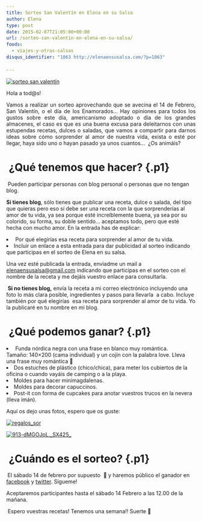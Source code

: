 ```yaml
---
title: Sorteo San Valentín en Elena en su Salsa
author: Elena
type: post
date: 2015-02-07T21:05:00+00:00
url: /sorteo-san-valentin-en-elena-en-su-salsa/
foods:
  - viajes-y-otras-salsas
disqus_identifier: "1063 http://elenaensusalsa.com/?p=1063"

---
```

<p class="p1">
  <a href="/2018/03/elenaensusalsa_header_23.jpg"><img class="alignleft size-full wp-image-1067" src="/2018/03/elenaensusalsa_header_23.jpg" alt="sorteo san valentín" width="858" height="212" srcset="/2018/03/elenaensusalsa_header_23.jpg 858w, /2018/03/elenaensusalsa_header_23-300x74.jpg 300w" sizes="(max-width: 858px) 100vw, 858px" /></a>
</p>

<p class="p1">
  <span class="s1">Hola a tod@s!</span>
</p>

<p class="p1" style="text-align: justify;">
  Vamos a realizar un sorteo aprovechando que se avecina el 14 de Febrero, San Valentín, o el día de los Enamorados… Hay opiniones para todos los gustos sobre este día, americanismo adoptado o día de los grandes almacenes, el caso es que es una buena excusa para deleitarnos con unas estupendas recetas, dulces o saladas, que vamos a compartir para darnos ideas sobre cómo sorprender al amor de nuestra vida, exista o esté por llegar, haya sido uno o hayan pasado ya unos cuantos…  ¿Os animáis?
</p>

# <span class="s1"><b> </b></span>**¿Qué tenemos que hacer?** {.p1}

<p class="p1">
  <span class="s1"> </span>Pueden participar personas con blog personal o personas que no tengan blog.
</p>

<p class="p1">
  <span class="s1"><strong>Si tienes blog</strong>, sólo tienes que publicar una receta, dulce o salada, del tipo que quieras pero eso sí debe ser una receta con la que sorprenderías al amor de tu vida, ya sea porque esté increíblemente buena, ya sea por su colorido, su forma, su doble sentido… aceptamos todo, pero que esté hecha con mucho amor. En la entrada has de explicar:</span>
</p>

<li class="p1">
  <span class="s1"> </span>Por qué elegirías esa receta para sorprender al amor de tu vida.
</li>
<li class="p1">
  <span class="s1">Incluir un enlace a esta entrada para dar publicidad al sorteo indicando que participas en el sorteo de Elena en su salsa.</span>
</li>

<p class="p1">
  Una vez esté publicada la entrada, enviadme un mail a <a href="mailto:elenaensusalsa@gmail.com"><span class="s2">elenaensusalsa@gmail.com</span></a> indicando que participas en el sorteo con el nombre de la receta y me dejáis vuestro enlace para consultarla.
</p>

<p class="p1">
  <span class="s1"> </span><strong>Si no tienes blog,</strong> envía la receta a mi correo electrónico incluyendo una foto lo más clara posible, ingredientes y pasos para llevarla  a cabo. Incluye también por qué elegirías  esa receta para sorprender al amor de tu vida. Yo la publicaré en tu nombre en mi blog.
</p>

# <span class="s1"><b> </b></span>**¿Qué podemos ganar?** {.p1}

<li class="p1">
  <span class="s1"><span class="s1"> Funda nórdica negra con una frase en blanco muy romántica. Tamaño: </span></span><span class="a-list-item">140&#215;200 (cama individual) y un cojín con la palabra love. Lleva una frase muy romántica 🙂</span>
</li>
<li class="p1">
  Dos estuches de plástico (chico/chica), para meter los cubiertos de la oficina o cuando vayáis de camping o a la playa.
</li>
<li class="p1">
  Moldes para hacer minimagdalenas.
</li>
<li class="p1">
  Moldes para decorar capuccinos.
</li>
<li class="p1">
  Post-it con forma de cupcakes para anotar vuestros trucos en la nevera (lleva imán).
</li>

Aquí os dejo unas fotos, espero que os guste:

[<img class="  wp-image-1068 alignnone" src="/2018/03/regalos_sorteo.jpg" alt="regalos_sor" width="403" height="302" srcset="/2018/03/regalos_sorteo.jpg 640w, /2018/03/regalos_sorteo-300x225.jpg 300w" sizes="(max-width: 403px) 100vw, 403px" />][1]

[<img class="  wp-image-1069 alignnone" src="/2018/03/913-dMGOJpL._SX425_.jpg" alt="913-dMGOJpL._SX425_" width="288" height="301" srcset="/2018/03/913-dMGOJpL._SX425_.jpg 425w, /2018/03/913-dMGOJpL._SX425_-287x300.jpg 287w" sizes="(max-width: 288px) 100vw, 288px" />][2]

# <span class="s1"><b> </b></span>**¿Cuándo es el sorteo?** {.p1}

<p class="p1">
  <span class="s1"><b> </b></span><span class="s1">El sábado 14 de febrero por supuesto  🙂 y haremos público el ganador en <a href="https://www.facebook.com/pages/Elena-en-su-Salsa/144100102391443" target="_blank">facebook</a> y <a href="https://twitter.com/Elenaensusalsa" target="_blank">twitter</a>. Sígueme! </span>
</p>

<p class="p1">
  Aceptaremos participantes hasta el sábado 14 Febrero a las 12.00 de la mañana.
</p>

<p class="p1">
  <span class="s1"> </span>Espero vuestras recetas! Tenemos una semana!! Suerte 🙂
</p>

 [1]: /2018/03/regalos_sorteo.jpg
 [2]: /2018/03/913-dMGOJpL._SX425_.jpg
